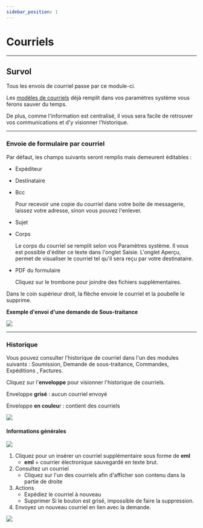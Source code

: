 ```yaml
---
sidebar_position: 1
---
```


# Courriels

---

## Survol

Tous les envois de courriel passe par ce module-ci.

Les [modèles de courriels](https://app.clickup.com/9017115504/v/dc/8cqcgvg-21377/8cqcgvg-17537?block=block-0c182199-7d5a-4d2d-9e9b-23375e477919) déjà remplit dans vos paramètres système vous ferons sauver du temps.

De plus, comme l'information est centralisé, il vous sera facile de retrouver vos communications et d'y visionner l'historique.

---

### Envoie de formulaire par courriel

Par défaut, les champs suivants seront remplis mais demeurent éditables :

- Expéditeur
- Destinataire
- Bcc

  Pour recevoir une copie du courriel dans votre boite de messagerie, laissez votre adresse, sinon vous pouvez l'enlever.

- Sujet
- Corps

  Le corps du courriel se remplit selon vos Paramètres système. Il vous est possible d'éditer ce texte dans l'onglet Saisie. L'onglet Aperçu, permet de visualiser le courriel tel qu'il sera reçu par votre destinataire.

- PDF du formulaire

  Cliquez sur le trombone pour joindre des fichiers supplémentaires.

Dans le coin supérieur droit, la flèche envoie le courriel et la poubelle le supprime.

**Exemple d'envoi d'une demande de Sous-traitance**

![](https://t9017115504.p.clickup-attachments.com/t9017115504/5eb3b4dd-7f12-4539-bea9-209578a903ee/image.png)

---

### Historique

Vous pouvez consulter l'historique de courriel dans l'un des modules suivants : Soumission, Demande de sous-traitance, Commandes, Expéditions , Factures.

Cliquez sur l'**enveloppe** pour visionner l'historique de courriels.

Enveloppe **grisé** : aucun courriel envoyé

Enveloppe **en couleu**r : contient des courriels

![](https://t9017115504.p.clickup-attachments.com/t9017115504/9b5ef99d-3b5b-4406-9b53-6e9e216ae4af/Screenshot%202024-07-25%20at%2011.24.24%E2%80%AFAM.png)

#### Informations générales

![](https://t9017115504.p.clickup-attachments.com/t9017115504/d0b92fdb-e0f0-490b-a4af-af55d370c8d5/Screenshot%202024-07-25%20at%2011.53.55%E2%80%AFAM.png)

1. Cliquez pour un insérer un courriel supplémentaire sous forme de **eml**
   - **eml** = courrier électronique sauvegardé en texte brut.
2. Consultez un courriel
   - Cliquez sur l'un des courriels afin d'afficher son contenu dans la partie de droite
3. Actions
   - Expédiez le courriel à nouveau
   - Supprimer
     Si le bouton est grisé, impossible de faire la suppression.
4. Envoyez un nouveau courriel en lien avec la demande.

![](https://t9017115504.p.clickup-attachments.com/t9017115504/1501e5a6-b321-474a-abd4-ecf29afa5d46/Screenshot%202024-07-25%20at%201.57.44%E2%80%AFPM.png)
